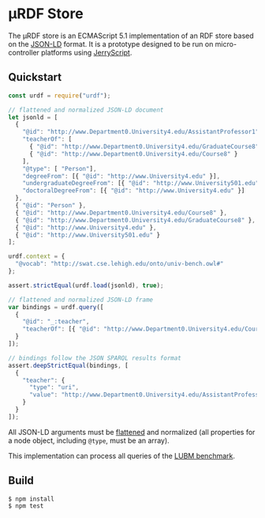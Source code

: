 # µRDF Store

The µRDF store is an ECMAScript 5.1 implementation of an RDF store based on the
[JSON-LD](https://www.w3.org/TR/json-ld/) format. It is a prototype designed to
be run on micro-controller platforms using
[JerryScript](http://jerryscript.net/).

## Quickstart

```js
const urdf = require("urdf");

// flattened and normalized JSON-LD document
let jsonld = [
  {
    "@id": "http://www.Department0.University4.edu/AssistantProfessor1",
    "teacherOf": [
      { "@id": "http://www.Department0.University4.edu/GraduateCourse8" },
      { "@id": "http://www.Department0.University4.edu/Course8" }
    ],
    "@type": [ "Person"],
    "degreeFrom": [{ "@id": "http://www.University4.edu" }],
    "undergraduateDegreeFrom": [{ "@id": "http://www.University501.edu" }],
    "doctoralDegreeFrom": [{ "@id": "http://www.University4.edu" }]
  },
  { "@id": "Person" },
  { "@id": "http://www.Department0.University4.edu/Course8" },
  { "@id": "http://www.Department0.University4.edu/GraduateCourse8" },
  { "@id": "http://www.University4.edu" },
  { "@id": "http://www.University501.edu" }
];

urdf.context = {
  "@vocab": "http://swat.cse.lehigh.edu/onto/univ-bench.owl#"
};

assert.strictEqual(urdf.load(jsonld), true);

// flattened and normalized JSON-LD frame
var bindings = urdf.query([
  {
    "@id": "_:teacher",
    "teacherOf": [{ "@id": "http://www.Department0.University4.edu/Course8" }]
  }
]);

// bindings follow the JSON SPARQL results format
assert.deepStrictEqual(bindings, [
  {
    "teacher": {
      "type": "uri",
      "value": "http://www.Department0.University4.edu/AssistantProfessor1"
    }
  }
]);
```

All JSON-LD arguments must be
[flattened](https://www.w3.org/TR/json-ld-api/#flattening-algorithms) and
normalized (all properties for a node object, including `@type`, must be
an array).

This implementation can process all queries of the
[LUBM benchmark](http://swat.cse.lehigh.edu/projects/lubm/).

## Build

```
$ npm install
$ npm test
```